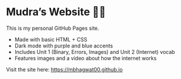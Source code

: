 # Mudra’s Website 🌙✨

This is my personal GitHub Pages site.

- Made with basic HTML + CSS
- Dark mode with purple and blue accents
- Includes Unit 1 (Binary, Errors, Images) and Unit 2 (Internet) vocab
- Features images and a video about how the internet works

Visit the site here: https://mbhagwat00.github.io
